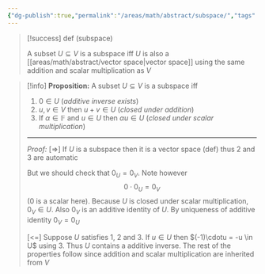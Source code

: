```yaml
---
{"dg-publish":true,"permalink":"/areas/math/abstract/subspace/","tags":["linear-algebra","vector-space","subspace"]}
---
```


> [!success] def (subspace)
> 
> A subset $U \subseteq V$ is a subspace iff $U$ is also a [[areas/math/abstract/vector space\|vector space]] using the same addition and scalar multiplication as $V$

> [!info] **Proposition:** A subset $U \subseteq V$ is a subspace iff
> 1. $0 \in U$ (*additive inverse exists*)
> 2. $u,v \in V$ then $u + v \in U$ (*closed under addition*)
> 3. If $\alpha \in \mathbb{F}$ and $u \in U$ then $\alpha u \in U$ (*closed under scalar multiplication*)
>    
> ---
> 
> *Proof:* [=>] If $U$ is a subspace then it is a vector space (def) thus 2 and 3 are automatic
> 
> But we should check that $0_U = 0_V$. Note however
> $$0 \cdot 0_U = 0_V$$ 
> (0 is a scalar here). Because $U$ is closed under scalar multiplication, $0_V \in U$. Also $0_V$ is an additive identity of $U$. By uniqueness of additive identity $0_V = 0_U$
> 
> [<=] Suppose $U$ satisfies 1, 2 and 3. If $u \in U$ then $(-1)\cdotu = -u \in U$ using 3. Thus $U$ contains a additive inverse. The rest of the properties follow since addition and scalar multiplication are inherited from $V$




